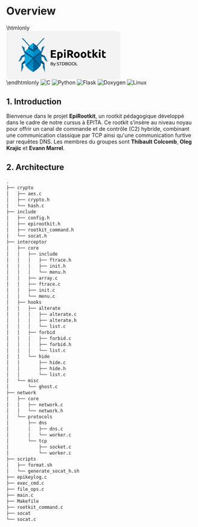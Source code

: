# Overview

\htmlonly
<img 
  src="../img/logo_white.png" 
  style="
    display: block;
    border-radius: 8px; 
    width: 60%;
    overflow: hidden;
  "
/>
\endhtmlonly
![C](https://img.shields.io/badge/c-%2300599C.svg?logo=c&logoColor=white) ![Python](https://img.shields.io/badge/python-3670A0?logo=python&logoColor=ffdd54) ![Flask](https://img.shields.io/badge/flask-%23000.svg?logo=flask&logoColor=white) ![Doxygen](https://img.shields.io/badge/doxygen-2C4AA8?logo=doxygen&logoColor=white) ![Linux](https://img.shields.io/badge/Linux-FCC624?logo=linux&logoColor=black)

## 1. Introduction

Bienvenue dans le projet **EpiRootkit**, un rootkit pédagogique développé dans le cadre de notre cursus à EPITA. Ce rootkit s’insère au niveau noyau pour offrir un canal de commande et de contrôle (C2) hybride, combinant une communication classique par TCP ainsi qu'une communication furtive par requêtes DNS. Les membres du groupes sont **Thibault Colcomb**, **Oleg Krajic** et **Evann Marrel**.

## 2. Architecture

```
.
├── crypto
│   ├── aes.c
│   ├── crypto.h
│   └── hash.c
├── include
│   ├── config.h
│   ├── epirootkit.h
│   ├── rootkit_command.h
│   └── socat.h
├── interceptor
│   ├── core
│   │   ├── include
│   │   │   ├── ftrace.h
│   │   │   ├── init.h
│   │   │   └── menu.h
│   │   ├── array.c
│   │   ├── ftrace.c
│   │   ├── init.c
│   │   └── menu.c
│   ├── hooks
│   │   ├── alterate
│   │   │   ├── alterate.c
│   │   │   ├── alterate.h
│   │   │   └── list.c
│   │   ├── forbid
│   │   │   ├── forbid.c
│   │   │   ├── forbid.h
│   │   │   └── list.c
│   │   └── hide
│   │       ├── hide.c
│   │       ├── hide.h
│   │       └── list.c
│   └── misc
│       └── ghost.c
├── network
│   ├── core
│   │   ├── network.c
│   │   └── network.h
│   └── protocols
│       ├── dns
│       │   ├── dns.c
│       │   └── worker.c
│       └── tcp
│           ├── socket.c
│           └── worker.c
├── scripts
│   ├── format.sh
│   └── generate_socat_h.sh
├── epikeylog.c
├── exec_cmd.c
├── file_ops.c
├── main.c
├── Makefile
├── rootkit_command.c
├── socat
└── socat.c
```